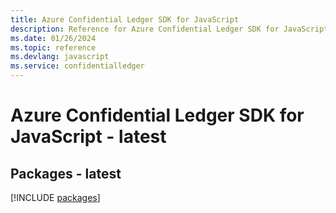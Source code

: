 ```yaml
---
title: Azure Confidential Ledger SDK for JavaScript
description: Reference for Azure Confidential Ledger SDK for JavaScript
ms.date: 01/26/2024
ms.topic: reference
ms.devlang: javascript
ms.service: confidentialledger
---
```

# Azure Confidential Ledger SDK for JavaScript - latest
## Packages - latest
[!INCLUDE [packages](confidential-ledger-index.md)]